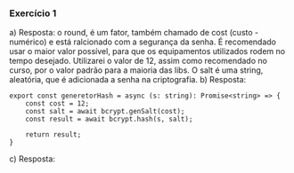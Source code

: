 ### Exercício 1
a) Resposta: o round, é um fator, também chamado de cost (custo - numérico) e está ralcionado com a segurança da senha. É recomendado usar o maior valor possível, para que os equipamentos utilizados rodem no tempo desejado. Utilizarei o valor de 12, assim como recomendado no curso, por o valor padrão para a maioria das libs. O salt é uma string, aleatória, que é adicionada a senha na criptografia.
b) Resposta:
```
export const generetorHash = async (s: string): Promise<string> => {
    const cost = 12;
    const salt = await bcrypt.genSalt(cost);
    const result = await bcrypt.hash(s, salt);
        
    return result;
}
```
c) Resposta: